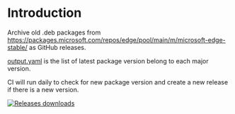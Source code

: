 # Introduction

Archive old .deb packages from https://packages.microsoft.com/repos/edge/pool/main/m/microsoft-edge-stable/ as GitHub
releases.

[output.yaml](output.yaml) is the list of latest package version belong to each major version.

CI will run daily to check for new package version and create a new release if there is a new version.

[![Releases downloads](https://img.shields.io/github/downloads/NDViet/microsoft-edge-stable-deb/total.svg)](https://github.com/NDViet/microsoft-edge-stable-deb/releases)

